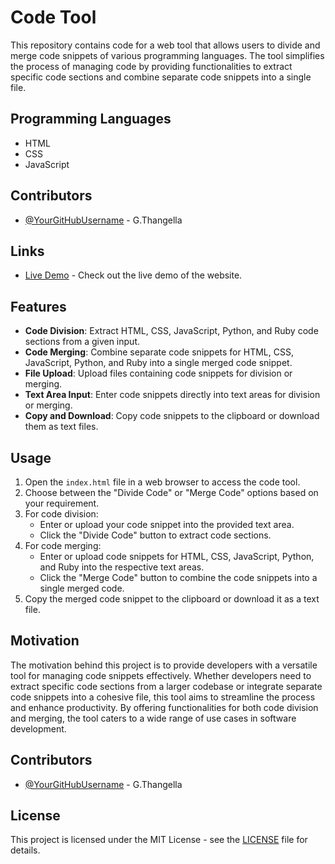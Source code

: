 # Code Tool

This repository contains code for a web tool that allows users to divide and merge code snippets of various programming languages. The tool simplifies the process of managing code by providing functionalities to extract specific code sections and combine separate code snippets into a single file.

## Programming Languages
- HTML
- CSS
- JavaScript
  


## Contributors

- [@YourGitHubUsername](https://github.com/GTK-THANGELLA-17) - G.Thangella
  

## Links

- [Live Demo](https://gtk-thangella-17.github.io/code-merger-and-divider-v1/) - Check out the live demo of the website.
## Features

- **Code Division**: Extract HTML, CSS, JavaScript, Python, and Ruby code sections from a given input.
- **Code Merging**: Combine separate code snippets for HTML, CSS, JavaScript, Python, and Ruby into a single merged code snippet.
- **File Upload**: Upload files containing code snippets for division or merging.
- **Text Area Input**: Enter code snippets directly into text areas for division or merging.
- **Copy and Download**: Copy code snippets to the clipboard or download them as text files.

## Usage

1. Open the `index.html` file in a web browser to access the code tool.
2. Choose between the "Divide Code" or "Merge Code" options based on your requirement.
3. For code division:
   - Enter or upload your code snippet into the provided text area.
   - Click the "Divide Code" button to extract code sections.
4. For code merging:
   - Enter or upload code snippets for HTML, CSS, JavaScript, Python, and Ruby into the respective text areas.
   - Click the "Merge Code" button to combine the code snippets into a single merged code.
5. Copy the merged code snippet to the clipboard or download it as a text file.

## Motivation

The motivation behind this project is to provide developers with a versatile tool for managing code snippets effectively. Whether developers need to extract specific code sections from a larger codebase or integrate separate code snippets into a cohesive file, this tool aims to streamline the process and enhance productivity. By offering functionalities for both code division and merging, the tool caters to a wide range of use cases in software development.

## Contributors

- [@YourGitHubUsername](https://github.com/GTK-THANGELLA-17) - G.Thangella
  

## License

This project is licensed under the MIT License - see the [LICENSE](LICENSE) file for details.
